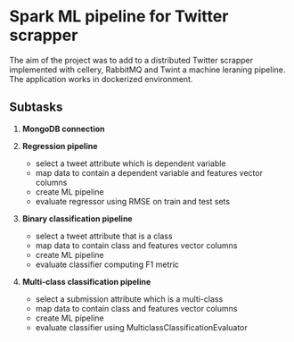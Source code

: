 # Spark ML pipeline for Twitter scrapper
The aim of the project was to add to a distributed Twitter scrapper implemented with cellery, RabbitMQ and Twint a machine leraning pipeline. The application works in dockerized environment. 

## Subtasks

1. **MongoDB connection** 

2. **Regression pipeline**
    - select a tweet attribute which is dependent variable
    - map data to contain a dependent variable and features vector columns
    - create ML pipeline
    - evaluate regressor using RMSE on train and test sets

3. **Binary classification pipeline**
    - select a tweet attribute that is a class
    - map data to contain class and features vector columns
    - create ML pipeline
    - evaluate classifier computing F1 metric

4. **Multi-class classification pipeline**
    - select a submission attribute which is a multi-class
    - map data to contain class and features vector columns
    - create ML pipeline
    - evaluate classifier using MulticlassClassificationEvaluator